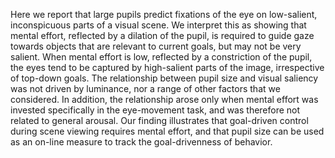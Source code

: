 Here we report that large pupils predict fixations of the eye on low-salient, inconspicuous parts of a visual scene. We interpret this as showing that mental effort, reflected by a dilation of the pupil, is required to guide gaze towards objects that are relevant to current goals, but may not be very salient. When mental effort is low, reflected by a constriction of the pupil, the eyes tend to be captured by high-salient parts of the image, irrespective of top-down goals. The relationship between pupil size and visual saliency was not driven by luminance, nor a range of other factors that we considered. In addition, the relationship arose only when mental effort was invested specifically in the eye-movement task, and was therefore not related to general arousal. Our finding illustrates that goal-driven control during scene viewing requires mental effort, and that pupil size can be used as an on-line measure to track the goal-drivenness of behavior.
